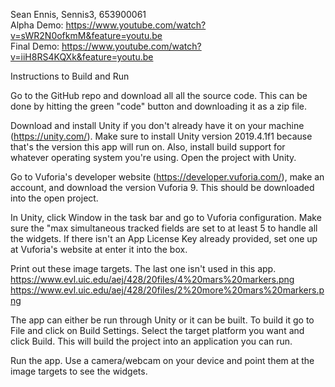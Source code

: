 Sean Ennis, Sennis3, 653900061 <br />
Alpha Demo: https://www.youtube.com/watch?v=sWR2N0ofkmM&feature=youtu.be <br />
Final Demo: https://www.youtube.com/watch?v=iiH8RS4KQXk&feature=youtu.be


Instructions to Build and Run

Go to the GitHub repo and download all all the source code. This can be done by hitting the green "code" button and downloading it as a zip file.

Download and install Unity if you don't already have it on your machine (https://unity.com/). Make sure to install Unity version 2019.4.1f1 because that's the version this app will run on. Also, install build support for whatever operating system you're using. Open the project with Unity.

Go to Vuforia's developer website (https://developer.vuforia.com/), make an account, and download the version Vuforia 9. This should be downloaded into the open project.

In Unity, click Window in the task bar and go to Vuforia configuration. Make sure the "max simultaneous tracked fields are set to at least 5 to handle all the widgets. If there isn't an App License Key already provided, set one up at Vuforia's website at enter it into the box.

Print out these image targets. The last one isn't used in this app.
https://www.evl.uic.edu/aej/428/20files/4%20mars%20markers.png
https://www.evl.uic.edu/aej/428/20files/2%20more%20mars%20markers.png

The app can either be run through Unity or it can be built. To build it go to File and click on Build Settings. Select the target platform you want and click Build. This will build the project into an application you can run.

Run the app. Use a camera/webcam on your device and point them at the image targets to see the widgets.
